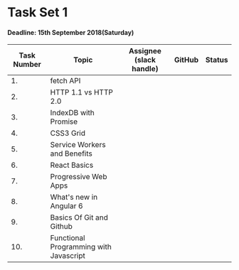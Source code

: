 
# Task Set 1

#### Deadline: 15th September 2018(Saturday) 

|Task Number|Topic|Assignee (slack handle)|GitHub|Status|
|---|---|---|---|---|
|1.|fetch API ||||
|2.|HTTP 1.1 vs HTTP 2.0||||
|3.|IndexDB with Promise||||
|4.|CSS3 Grid||||
|5.|Service Workers and Benefits||||
|6.|React Basics||||
|7.|Progressive Web Apps||||
|8.|What's new in Angular 6||||
|9.|Basics Of Git and Github||||
|10.|Functional Programming with Javascript||||
